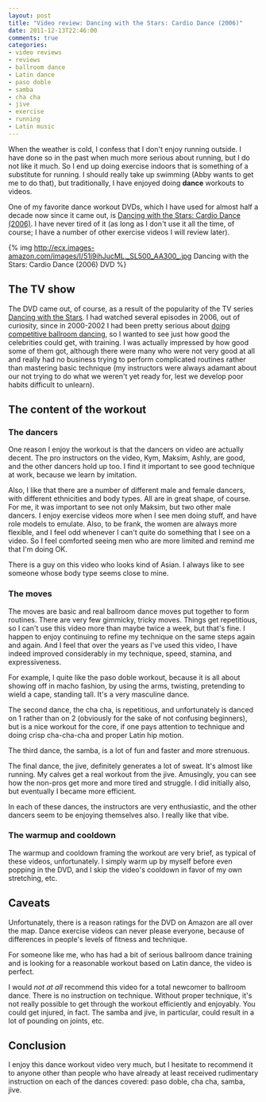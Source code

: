```yaml
---
layout: post
title: "Video review: Dancing with the Stars: Cardio Dance (2006)"
date: 2011-12-13T22:46:00
comments: true
categories:
- video reviews
- reviews
- ballroom dance
- Latin dance
- paso doble
- samba
- cha cha
- jive
- exercise
- running
- Latin music
---
```

When the weather is cold, I confess that I don't enjoy running outside. I have done so in the past when much more serious about running, but I do not like it much. So I end up doing exercise indoors that is something of a substitute for running. I should really take up swimming (Abby wants to get me to do that), but traditionally, I have enjoyed doing **dance** workouts to videos.

One of my favorite dance workout DVDs, which I have used for almost half a decade now since it came out, is [Dancing with the Stars: Cardio Dance (2006)](http://www.amazon.com/Dancing-Stars-Cardio-Dance/dp/B000MMMTC8). I have never tired of it (as long as I don't use it all the time, of course; I have a number of other exercise videos I will review later).

{% img http://ecx.images-amazon.com/images/I/51j9ihJucML._SL500_AA300_.jpg Dancing with the Stars: Cardio Dance (2006) DVD %}

<!--more-->

## The TV show

The DVD came out, of course, as a result of the popularity of the TV series [Dancing with the Stars](http://en.wikipedia.org/wiki/Dancing_with_the_Stars_%28U.S._TV_series%29). I had watched several episodes in 2006, out of curiosity, since in 2000-2002 I had been pretty serious about [doing competitive ballroom dancing](/blog/2011/10/18/disagreement-on-the-use-of-time/), so I wanted to see just how good the celebrities could get, with training. I was actually impressed by how good some of them got, although there were many who were not very good at all and really had no business trying to perform complicated routines rather than mastering basic technique (my instructors were always adamant about our not trying to do what we weren't yet ready for, lest we develop poor habits difficult to unlearn).

## The content of the workout

### The dancers

One reason I enjoy the workout is that the dancers on video are actually decent. The pro instructors on the video, Kym, Maksim, Ashly, are good, and the other dancers hold up too. I find it important to see good technique at work, because we learn by imitation.

Also, I like that there are a number of different male and female dancers, with different ethnicities and body types. All are in great shape, of course. For me, it was important to see not only Maksim, but two other male dancers. I enjoy exercise videos more when I see men doing stuff, and have role models to emulate. Also, to be frank, the women are always more flexible, and I feel odd whenever I can't quite do something that I see on a video. So I feel comforted seeing men who are more limited and remind me that I'm doing OK.

There is a guy on this video who looks kind of Asian. I always like to see someone whose body type seems close to mine.

### The moves

The moves are basic and real ballroom dance moves put together to form routines. There are very few gimmicky, tricky moves. Things get repetitious, so I can't use this video more than maybe twice a week, but that's fine. I happen to enjoy continuing to refine my technique on the same steps again and again. And I feel that over the years as I've used this video, I have indeed improved considerably in my technique, speed, stamina, and expressiveness.

For example, I quite like the paso doble workout, because it is all about showing off in macho fashion, by using the arms, twisting, pretending to wield a cape, standing tall. It's a very masculine dance.

The second dance, the cha cha, is repetitious, and unfortunately is danced on 1 rather than on 2 (obviously for the sake of not confusing beginners), but is a nice workout for the core, if one pays attention to technique and doing crisp cha-cha-cha and proper Latin hip motion.

The third dance, the samba, is a lot of fun and faster and more strenuous.

The final dance, the jive, definitely generates a lot of sweat. It's almost like running. My calves get a real workout from the jive. Amusingly, you can see how the non-pros get more and more tired and struggle. I did initially also, but eventually I became more efficient.

In each of these dances, the instructors are very enthusiastic, and the other dancers seem to be enjoying themselves also. I really like that vibe.

### The warmup and cooldown

The warmup and cooldown framing the workout are very brief, as typical of these videos, unfortunately. I simply warm up by myself before even popping in the DVD, and I skip the video's cooldown in favor of my own stretching, etc.

## Caveats

Unfortunately, there is a reason ratings for the DVD on Amazon are all over the map. Dance exercise videos can never please everyone, because of differences in people's levels of fitness and technique.

For someone like me, who has had a bit of serious ballroom dance training and is looking for a reasonable workout based on Latin dance, the video is perfect.

I would *not at all* recommend this video for a total newcomer to ballroom dance. There is no instruction on technique. Without proper technique, it's not really possible to get through the workout efficiently and enjoyably. You could get injured, in fact. The samba and jive, in particular, could result in a lot of pounding on joints, etc.

## Conclusion

I enjoy this dance workout video very much, but I hesitate to recommend it to anyone other than people who have already at least received rudimentary instruction on each of the dances covered: paso doble, cha cha, samba, jive.
